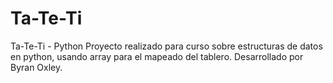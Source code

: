 # Ta-Te-Ti
Ta-Te-Ti - Python
Proyecto realizado para curso sobre estructuras de datos en python, usando array para el mapeado del tablero.
Desarrollado por Byran Oxley.
